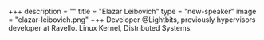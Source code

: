 +++
description = ""
title = "Elazar Leibovich"
type = "new-speaker"
image = "elazar-leibovich.png"
+++
Developer @Lightbits, previously hypervisors developer at Ravello. Linux Kernel, Distributed Systems.